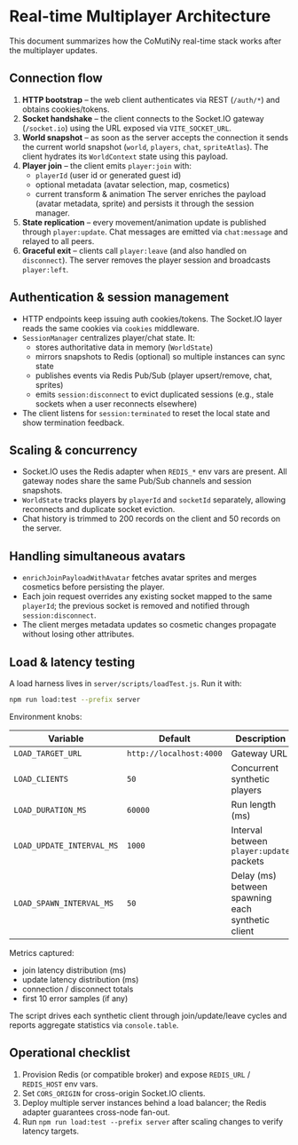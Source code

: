 # Real-time Multiplayer Architecture

This document summarizes how the CoMutiNy real-time stack works after the multiplayer updates.

## Connection flow

1. **HTTP bootstrap** – the web client authenticates via REST (`/auth/*`) and obtains cookies/tokens.
2. **Socket handshake** – the client connects to the Socket.IO gateway (`/socket.io`) using the URL exposed via `VITE_SOCKET_URL`.
3. **World snapshot** – as soon as the server accepts the connection it sends the current world snapshot (`world`, `players`, `chat`, `spriteAtlas`). The client hydrates its `WorldContext` state using this payload.
4. **Player join** – the client emits `player:join` with:
   - `playerId` (user id or generated guest id)
   - optional metadata (avatar selection, map, cosmetics)
   - current transform & animation
   The server enriches the payload (avatar metadata, sprite) and persists it through the session manager.
5. **State replication** – every movement/animation update is published through `player:update`. Chat messages are emitted via `chat:message` and relayed to all peers.
6. **Graceful exit** – clients call `player:leave` (and also handled on `disconnect`). The server removes the player session and broadcasts `player:left`.

## Authentication & session management

- HTTP endpoints keep issuing auth cookies/tokens. The Socket.IO layer reads the same cookies via `cookies` middleware.
- `SessionManager` centralizes player/chat state. It:
  - stores authoritative data in memory (`WorldState`)
  - mirrors snapshots to Redis (optional) so multiple instances can sync state
  - publishes events via Redis Pub/Sub (player upsert/remove, chat, sprites)
  - emits `session:disconnect` to evict duplicated sessions (e.g., stale sockets when a user reconnects elsewhere)
- The client listens for `session:terminated` to reset the local state and show termination feedback.

## Scaling & concurrency

- Socket.IO uses the Redis adapter when `REDIS_*` env vars are present. All gateway nodes share the same Pub/Sub channels and session snapshots.
- `WorldState` tracks players by `playerId` and `socketId` separately, allowing reconnects and duplicate socket eviction.
- Chat history is trimmed to 200 records on the client and 50 records on the server.

## Handling simultaneous avatars

- `enrichJoinPayloadWithAvatar` fetches avatar sprites and merges cosmetics before persisting the player.
- Each join request overrides any existing socket mapped to the same `playerId`; the previous socket is removed and notified through `session:disconnect`.
- The client merges metadata updates so cosmetic changes propagate without losing other attributes.

## Load & latency testing

A load harness lives in `server/scripts/loadTest.js`. Run it with:

```bash
npm run load:test --prefix server
```

Environment knobs:

| Variable | Default | Description |
| --- | --- | --- |
| `LOAD_TARGET_URL` | `http://localhost:4000` | Gateway URL |
| `LOAD_CLIENTS` | `50` | Concurrent synthetic players |
| `LOAD_DURATION_MS` | `60000` | Run length (ms) |
| `LOAD_UPDATE_INTERVAL_MS` | `1000` | Interval between `player:update` packets |
| `LOAD_SPAWN_INTERVAL_MS` | `50` | Delay (ms) between spawning each synthetic client |

Metrics captured:

- join latency distribution (ms)
- update latency distribution (ms)
- connection / disconnect totals
- first 10 error samples (if any)

The script drives each synthetic client through join/update/leave cycles and reports aggregate statistics via `console.table`.

## Operational checklist

1. Provision Redis (or compatible broker) and expose `REDIS_URL` / `REDIS_HOST` env vars.
2. Set `CORS_ORIGIN` for cross-origin Socket.IO clients.
3. Deploy multiple server instances behind a load balancer; the Redis adapter guarantees cross-node fan-out.
4. Run `npm run load:test --prefix server` after scaling changes to verify latency targets.
